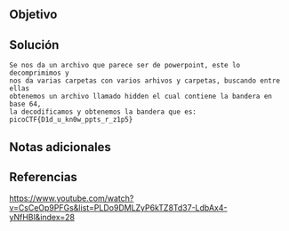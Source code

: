 ## Objetivo

## Solución
```
Se nos da un archivo que parece ser de powerpoint, este lo decomprimimos y
nos da varias carpetas con varios arhivos y carpetas, buscando entre ellas
obtenemos un archivo llamado hidden el cual contiene la bandera en base 64,
la decodificamos y obtenemos la bandera que es:
picoCTF{D1d_u_kn0w_ppts_r_z1p5}
```
## Notas adicionales
## Referencias
https://www.youtube.com/watch?v=CsCeOp9PFGs&list=PLDo9DMLZyP6kTZ8Td37-LdbAx4-yNfHBl&index=28